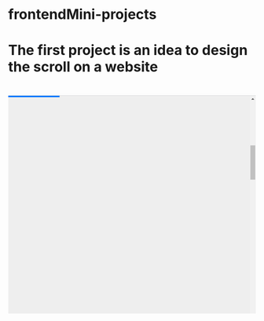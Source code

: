 # frontendMini-projects
<h1>The first project is an idea to design the scroll on a website <h1>

  ![scrollpage](scrollpage.png)
